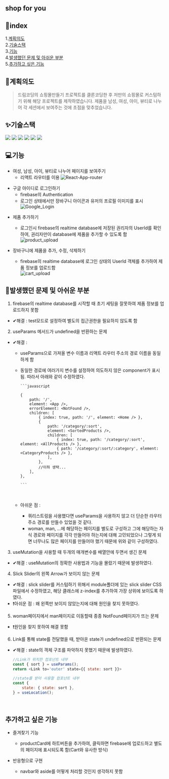## shop for you

## 📃index

1.[계획의도](#계획의도)  
2.[기술스택](#기술스택)  
3.[기능](#기능)  
4.[발생했던 문제 및 아쉬운 부분](#발생했던-문제-및-아쉬운-부분)  
5.[추가하고 싶은 기능](#추가하고-싶은-기능)

## 🎯계획의도

> 드림코딩의 쇼핑몰만들기 프로젝트를 클론코딩한 후 저만의 쇼핑몰로 커스텀하기 위해 해당 프로젝트를 제작하였습니다.
> 제품을 남성, 여성, 아이, 뷰티로 나누어 각 세션에서 보여주는 것에 초점을 맞추었습니다.

## ✨기술스택

<img src="https://img.shields.io/badge/html5-E34F26?style=for-the-badge&logo=html5&logoColor=white"> <img src="https://img.shields.io/badge/javascript-F7DF1E?style=for-the-badge&logo=javascript&logoColor=black"> <img src="https://img.shields.io/badge/react-61DAFB?style=for-the-badge&logo=react&logoColor=black"> <img src="https://img.shields.io/badge/firebase-FFCA28?style=for-the-badge&logo=firebase&logoColor=white"> <img src="https://img.shields.io/badge/Tailwind CSS-06B6D4?style=for-the-badge&logo=Tailwind CSS&logoColor=white"/> <img src="https://img.shields.io/badge/github-181717?style=for-the-badge&logo=github&logoColor=white">

## 💻기능

- 여성, 남성, 아이, 뷰티로 나누어 페이지를 보여주기
  - 리액트 라우터를 이용
    ![React-App-router](https://user-images.githubusercontent.com/105909450/223049389-b2aa2e8c-dd06-402f-9434-f689a895cd2b.gif)
    <br/>

* 구글 아이디로 로그인하기
  - firebase의 Authentication
  - 로그인 상태에서만 장바구니 아이콘과 유저의 프로필 이미지를 표시  
     ![Google_Login](https://user-images.githubusercontent.com/105909450/223061643-1f15b32a-9102-4c45-b68a-be5585acba63.gif)
    <br/>

- 제품 추가하기

  - 로그인시 firebase의 realtime database에 저장된 권리자의 UserId를 확인하여, 권리자만이 database에 제품을 추가할 수 있도록 함
    ![product_upload](https://user-images.githubusercontent.com/105909450/223063964-d54553ce-4bb2-4bd7-97df-4868d63917f8.gif)
    <br/>

- 장바구니에 제품을 추가, 수정, 삭제하기
  - firebase의 realtime database에 로그인 상태의 UserId 객체를 추가하여 제품 정보를 업로드함  
     ![cart_upload](https://user-images.githubusercontent.com/105909450/223061491-690641fd-b152-46cc-88c5-0f1a786acbc7.gif)
    <br/>

## 📌발생했던 문제 및 아쉬운 부분

1. firebase의 realtime database를 시작할 때 초기 세팅을 잘못하여 제품 정보를 업로드하지 못함

- ✔해결 : test모드로 설정하여 별도의 접근권한을 필요하지 않도록 함
  <br/>

2. useParams 메서드가 undefined을 반환하는 문제

- ✔해결 :

  - useParams으로 가져올 변수 이름과 리액트 라우터 주소의 경로 이름을 동일하게 함
  - 동일한 경로에 여러가지 변수를 설정하여 의도하지 않은 component가 표시됨. 따라서 아래와 같이 수정하였다.

        ```javascript

        {
            path: '/',
            element: <App />,
            errorElement: <NotFound />,
            children: [
                { index: true, path: '/', element: <Home /> },
                {
                    path: '/category/:sort',
                    element: <SortedProducts />,
                    children: [
                        { index: true, path: '/category/:sort', element: <AllProducts /> },
                        { path: '/category/:sort/:category', element: <CategoryProducts /> },
                    ],
                },
                //이하 생략...
            ],
        },

        ```

    <br/>

  - 아쉬운 점 :
    - 쿼리스트링을 사용했다면 useParams을 사용하지 않고 더 단순한 라우터 주소 경로를 만들수 있었을 것 같다.
    - woman, man, ...에 해당하는 페이지를 별도로 구성하고 그에 해당하는 자식 경로와 페이지를 각각 만들어야 하는지에 대해 고민되었으나 그렇게 되면 너무나도 많은 페이지를 만들어야 했기 때문에 위와 같이 구성하였다.
      <br/>

3. useMutation을 사용할 때 두개의 매개변수를 배열안에 두면서 생긴 문제

- ✔해결 : useMutation의 정확한 사용법과 기능을 몰랐기 때문에 발생하였다.
  <br/>

4. Slick Slider의 왼쪽 Arrow가 보이지 않는 문제

- ✔해결 : slick slider를 커스텀하기 위해서 module폴더에 있는 slick slider CSS파일에서 수정하였고, 해당 클래스에 z-index를 추가하여 가장 상위에 보이도록 하였다.
- ❗아쉬운 점 : 왜 왼쪽만 보이지 않았는지에 대해 원인을 찾지 못하였다.
  <br/>

5. woman페이지에서 man페이지로 이동할때 종종 NotFound페이지가 뜨는 문제

- ❗원인을 찾지 못하여 해결 못함
  <br/>

6. Link를 통해 state를 전달했을 때, 받아온 state가 undefined으로 반환되는 문제

- ✔해결 : state의 객체 구조를 파악하지 못했기 때문에 발생하였다.

  ```javascript
  //Link가 위치한 컴포넌트 내부
  const { sort } = useParams();
  return <Link to='outer' state={{ state: sort }}>

  //state를 받아 사용할 컴포넌트 내부
  const {
      state: { state: sort },
  } = useLocation();
  ```

  <br/>

## 추가하고 싶은 기능

- 즐겨찾기 기능

  - productCard에 하트버튼을 추가하여, 클릭하면 firebase에 업로드하고 별도의 페이지에 표시되도록 함(Cart와 유사한 방식)
    <br/>

- 반응형으로 구현
  - navbar와 aside를 어떻게 처리할 것인지 생각하지 못함
